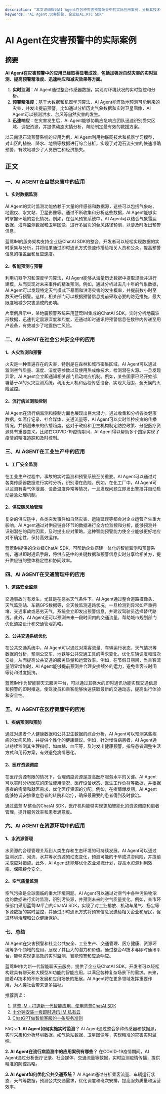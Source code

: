 ```yaml
---
description: "本文详细探讨AI Agent在各种灾害预警场景中的实际应用案例，分析其技术优势和挑战。"
keywords: "AI Agent,灾害预警, 企业级AI,RTC SDK"
---
```

# AI Agent在灾害预警中的实际案例

## 摘要
**AI Agent在灾害预警中的应用已经取得显著成效，包括加强对自然灾害的实时监测、提高预警精准度、迅速响应和减灾效果等方面。**  
1. **实时监测**：AI Agent通过整合传感器数据，实现对环境状况的实时监控和分析。  
2. **预警精准度**：基于大数据和机器学习算法，AI Agent能有效地预测可能到来的灾害，并发出提前预警。比如通过分析历史气象数据和实时卫星图像，AI Agent可以预测洪水、台风等自然灾害的发生。  
3. **迅速响应**：在灾害发生后，AI Agent能够协助应急响应团队迅速识别受灾区域、调配资源，并提供动态灾情分析，帮助制定最有效的救援方案。  

以云南泥石流预警系统的应用为例，AI Agent利用物联网技术和机器学习模型，对山区的植被、降水、地质等数据进行综合分析，实现了对泥石流灾害的快速准确预警，有效地减少了人员伤亡和经济损失。

## 正文

### 一、AI AGENT在自然灾害中的应用

#### 1、实时数据监测

AI Agent的实时监测功能依赖于大量的传感器和数据源，这些可以包括气象站、地震仪、水文站、卫星影像等。通过不断收集和分析这些数据，AI Agent能够实时掌握环境的变化情况。例如，在台风预警系统中，AI Agent可以结合气象雷达数据、海洋监测数据和卫星图像，进行多层次的台风路径预测，以便及时发出预警信息。

蓝莺IM的服务架构支持企业级ChatAI SDK的整合，开发者可以轻松实现数据的实时采集与分析，并将结果通过即时通讯方式快速传播给相关人员和公众，提高预警信息的覆盖面和反应速度。

#### 2、智能预测与预警

利用机器学习和深度学习算法，AI Agent能够从海量历史数据中提取规律并进行建模，从而实现对未来事件的精准预测。例如，通过分析过去几十年的气象数据，AI Agent可以发现特定天气模式下暴雨和洪涝灾害的发生概率，并提前数小时至数天进行预警。这样，相关部门可以根据预警信息提前采取必要的防范措施，最大限度地减少灾害造成的影响。

片案例展示中，某地震预警系统采用蓝莺IM集成的ChatAI SDK，实时分析地震波形数据，迅速判定震源深度和烈度，还通过即时通讯将预警信息在数秒内传递至用户设备，有效减少了地震伤亡风险。

### 二、AI AGENT在社会公共安全中的应用

#### 1、火灾监测和预警

火灾是一种普遍存在的灾害，特别是在森林和城市密集区域。AI Agent可以通过监测空气质量、温度、湿度等参数以及使用热成像技术，检测潜在火源。一旦发现异常，AI Agent会立即通知相关部门启动响应机制。例如，某些国家已经开始部署基于AI的火灾监测系统，利用无人机和远程传感设备，实现大范围、全天候的火险监控。

#### 2、流行病监测和控制

AI Agent在流行病监测和控制方面也展现出巨大潜力。通过收集和分析各类健康数据，如医疗记录、社会媒体、交通流量等，AI Agent可以实时监控疾病的传播情况，并预测未来的传播趋势。这对于政府和卫生机构制定防控政策、分配医疗资源具有重要意义。比如在COVID-19疫情期间，AI Agent得以帮助多个国家实现了疫情的精准追踪和及时控制。

### 三、AI AGENT在工业生产中的应用

#### 1、工厂安全监测

在工业生产过程中，事故的实时监测和预警系统至关重要。AI Agent可以通过对各类传感器数据进行实时分析，识别潜在危险。例如，在化工厂中，AI Agent可以监测有毒气体泄漏、设备温度异常等情况，一旦发现问题立即发出警报并自动启动紧急处理机制。

#### 2、供应链风险管理

复杂的供应链中，各类突发事件如自然灾害、运输延误等都会对企业运营产生重大影响。AI Agent通过对供应链各环节的数据进行全方位监控和分析，能够预测并识别潜在的风险因素，及时提出应对策略。这种智能预警能力使企业能够更好地应对不确定性，保持高效运作。

蓝莺IM提供的企业级ChatAI SDK，可帮助企业搭建一体化的智能监测和预警系统，通过即时通讯手段，将供应链中的关键数据和预警信息实时分享给相关方，提升供应链的整体稳定性和协同效率。

### 四、AI AGENT在交通管理中的应用

#### 1、道路安全监测

交通事故时有发生，尤其是在恶劣天气条件下。AI Agent通过整合道路摄像头、天气监测站、车辆GPS数据等，全天候监测道路状况。一旦检测到异常如严重拥堵、交通事故或恶劣天气，系统会立即发出预警信息，并建议驾驶员选择替代路线。此外，AI Agent还可以预测未来一段时间内的交通流量，帮助城市规划部门优化道路设计和交通管理策略。

#### 2、公共交通系统优化

在公共交通系统中，AI Agent可以通过对乘客流量、车辆运行状态、天气情况等数据的分析，预测公交车、地铁等公共交通工具的需求变化，优化车辆调度和班次安排，从而提高公共交通的服务质量和运营效率。例如，在节假日期间，当乘客流量明显增加时，AI Agent能够提前预测并合理安排额外的运力，避免乘客长时间等待和过度拥挤。

蓝莺IM作为智能聊天云服务平台，可以通过其强大的即时通讯功能实现交通信息和预警的即时推送，使驾驶员和乘客能够快速获取最新的交通动态，提高出行体验和安全性。

### 五、AI AGENT在医疗健康中的应用

#### 1、疾病预测和预防

通过对患者个人健康数据和公共卫生数据的综合分析，AI Agent可以预测某些疾病的发病风险，并提供个性化的健康建议。例如，针对慢性病患者，AI Agent通过持续监测其生理指标，如血糖、血压等，及时发出健康预警，指导患者调整生活方式和用药方案，有效避免病情恶化。

#### 2、医疗资源调度

在医疗资源有限的情况下，合理调度资源是提高医疗服务水平的关键。AI Agent可以实时分析医院的床位使用情况、医疗设备状态、医生工作负荷等数据，并根据患者的病情和就医需求，优化医疗资源的分配。例如，在疫情爆发期，AI Agent能够协调安排重症患者的转院和治疗，确保最需要的患者得到及时救治。

通过蓝莺IM整合的ChatAI SDK，医疗机构能够实现更加智能化的资源调度和患者管理，提升服务效率和患者满意度。

### 六、AI AGENT在资源环境中的应用

#### 1、水资源管理

水资源的合理管理关系到人类生存和生态环境的可持续发展。AI Agent可以通过监测水库、河流、水井等水资源的动态变化，预测可能的干旱或洪涝风险，并提前采取应对措施。此外，AI Agent还能够优化农业灌溉计划，提高水资源利用效率，保障粮食安全。

#### 2、空气质量监测

空气污染是全球面临的重大环境问题。AI Agent可以通过对空气中各种污染物浓度的数据进行实时监测，识别污染源，并预测未来的空气质量变化。例如，某市环保部门采用蓝莺IM平台的ChatAI SDK，实现了对工业排放、机动车尾气、扬尘等多源数据的实时监控，并通过即时通讯方式将预警信息发送给相关企业和居民，促进环境治理和公众健康保护。

### 七、总结

AI Agent在灾害预警和社会公共安全、工业生产、交通管理、医疗健康、资源环境等多个领域的应用，展现了其巨大的潜力和价值。通过整合AI技术与即时通讯平台，能够实现更高效的实时监测、智能预警和应急响应。

蓝莺IM作为新一代智能聊天云服务，提供了企业级ChatAI SDK，开发者可以轻松构建具有聊天和大模型AI功能的智能应用，以满足各种复杂场景下的需求。未来，随着AI技术的不断发展和应用场景的拓展，AI Agent将在更多领域发挥重要作用，为人类社会带来更多福祉。

推荐阅读：
1. [蓝莺 IM - 打造新一代智能应用，使用蓝莺ChatAI SDK](https://www.lanyingim.com)
2. [十分钟安装一套即时通讯 IM 私有云](articles/product-and-technologies/install-an-instant-messaging-im-private-cloud-in-ten-minutes.html)
3. [ChatGPT做智能客服的十条服务准则](articles/product-and-technologies/chatgpt-intelligent-customer-service-ten-service-guidelines.html)

FAQs:
**1. AI Agent如何实施实时监测？**
AI Agent通过整合多种传感器和数据源，实时采集和分析环境数据，如气象站数据、卫星图像等，实现精准的灾害实时监控。

**2. AI Agent在流行病监测中的应用案例有哪些？**
在COVID-19疫情期间，AI Agent通过分析医疗记录、社会媒体、交通流量等数据，实时监测疫情传播，提供精准的防控策略。

**3. AI Agent如何优化公共交通系统？**
AI Agent通过分析乘客流量、车辆运行状态、天气等数据，预测公共交通需求，优化调度和班次安排，提高服务质量和运营效率。
